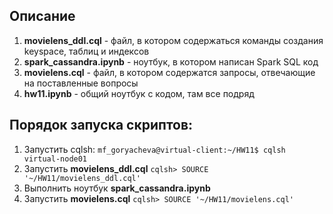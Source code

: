 ## Описание

1. **movielens_ddl.cql** - файл, в котором содержаться команды создания keyspace, таблиц и индексов 
2. **spark_cassandra.ipynb** - ноутбук, в котором написан Spark SQL код
3. **movielens.cql** - файл, в котором содержатся запросы, отвечающие на поставленные вопросы
4. **hw11.ipynb** - общий ноутбук с кодом, там все подряд

## Порядок запуска скриптов:
1. Запустить cqlsh:
```mf_goryacheva@virtual-client:~/HW11$ cqlsh virtual-node01```
2. Запустить **movielens_ddl.cql**
```cqlsh> SOURCE '~/HW11/movielens_ddl.cql'```
3. Выполнить ноутбук **spark_cassandra.ipynb**
4. Запустить **movielens.cql**
```cqlsh> SOURCE '~/HW11/movielens.cql'```
